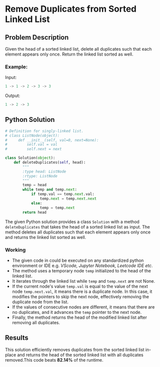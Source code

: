 # Remove Duplicates from Sorted Linked List

## Problem Description

Given the head of a sorted linked list, delete all duplicates such that each element appears only once. Return the linked list sorted as well.

### Example:

Input:
```py
1 -> 1 -> 2 -> 3 -> 3
```

Output:
```py
1 -> 2 -> 3
```

## Python Solution

```py
# Definition for singly-linked list.
# class ListNode(object):
#     def __init__(self, val=0, next=None):
#         self.val = val
#         self.next = next

class Solution(object):
    def deleteDuplicates(self, head):
        """
        :type head: ListNode
        :rtype: ListNode
        """
        temp = head
        while temp and temp.next:
            if temp.val == temp.next.val:
                temp.next = temp.next.next
            else:
                temp = temp.next
        return head
```

The given Python solution provides a class `Solution` with a method `deleteDuplicates` that takes the head of a sorted linked list as input. The method deletes all duplicates such that each element appears only once and returns the linked list sorted as well.

### Working
- The given code in could be executed on any standardized python environment or IDE e.g. *VScode, Jupyter Notebook, Leetcode IDE etc*.
- The method uses a temporary node `temp` initialized to the head of the linked list.
- It iterates through the linked list while `temp` and `temp.next` are not None.
- If the current node's value `temp.val` is equal to the value of the next node `temp.next.val`, it means there is a duplicate node. In this case, it modifies the pointers to skip the next node, effectively removing the duplicate node from the list.
- If the values of consecutive nodes are different, it means that there are no duplicates, and it advances the `temp` pointer to the next node.
- Finally, the method returns the head of the modified linked list after removing all duplicates.

## Results
This solution efficiently removes duplicates from the sorted linked list in-place and returns the head of the sorted linked list with all duplicates removed.This code beats **82.14%** of the runtime.